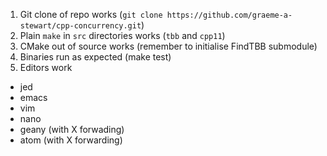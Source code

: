 1. Git clone of repo works (`git clone https://github.com/graeme-a-stewart/cpp-concurrency.git`)
1. Plain `make` in `src` directories works (`tbb` and `cpp11`)
1. CMake out of source works (remember to initialise FindTBB submodule)
1. Binaries run as expected (make test)
1. Editors work
  - jed
  - emacs
  - vim
  - nano
  - geany (with X forwading)
  - atom (with X forwarding)

